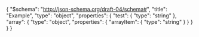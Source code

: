 {
    "$schema": "http://json-schema.org/draft-04/schema#",
    "title": "Example",
    "type": "object",
    "properties": {
        "test": {
            "type": "string"
        },
        "array": {
            "type": "object",
            "properties": {
                "arrayItem": {
                    "type": "string"
                }
            }
        }
    }
}
